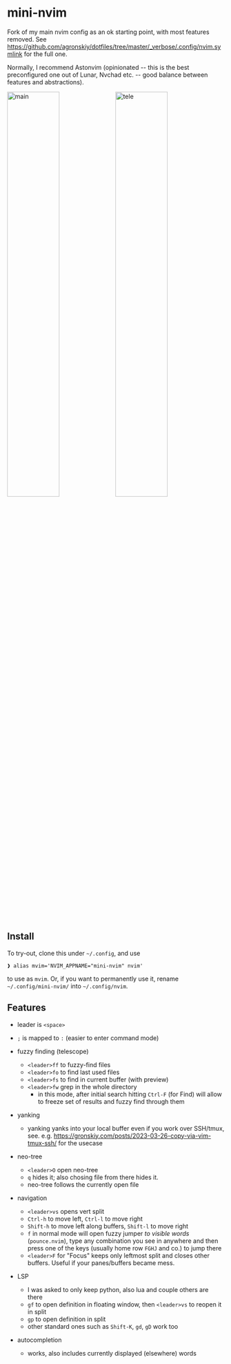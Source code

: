 # mini-nvim
Fork of my main nvim config as an ok starting point, with most features removed. See https://github.com/agronskiy/dotfiles/tree/master/_verbose/.config/nvim.symlink for the full one.

Normally, I recommend Astonvim (opinionated -- this is the best preconfigured one out of 
Lunar, Nvchad etc. -- good balance between features and abstractions).

<img width="49%" alt="main" src="https://github.com/agronskiy/mini-nvim/assets/9802715/c7526d73-c363-4cc2-bd5c-2acd1995a429">
<img width="49%" alt="tele" src="https://github.com/agronskiy/mini-nvim/assets/9802715/032e983e-6562-468d-b237-e7981f2170f6">

## Install

To try-out, clone this under `~/.config`, and use 
```
❱ alias mvim='NVIM_APPNAME="mini-nvim" nvim'
```
to use as `mvim`. Or, if you want to permanently use it, rename `~/.config/mini-nvim/` into `~/.config/nvim`. 

## Features

- leader is `<space>`
- `;` is mapped to `:` (easier to enter command mode)
- fuzzy finding (telescope)
    - `<leader>ff` to fuzzy-find files
    - `<leader>fo` to find last used files
    - `<leader>fs` to find in current buffer (with preview)
    - `<leader>fw` grep in the whole directory
        - in this mode, after initial search hitting `Ctrl-F` (for Find) will allow to 
            freeze set of results and fuzzy find through them

- yanking
    - yanking yanks into your local buffer even if you work over SSH/tmux, 
        see. e.g. https://gronskiy.com/posts/2023-03-26-copy-via-vim-tmux-ssh/ for the usecase

- neo-tree
    - `<leader>O` open neo-tree
    - `q` hides it; also chosing file from there hides it.
    - neo-tree follows the currently open file

- navigation
    - `<leader>vs` opens vert split
    - `Ctrl-h` to move left, `Ctrl-l` to move right
    - `Shift-h` to move left along buffers, `Shift-l` to move right
    - `f` in normal mode will open fuzzy jumper _to visible words_ (`pounce.nvim`), type any combination you see in anywhere
        and then press one of the keys (usually home row `FGHJ` and co.) to jump there
    - `<leader>F` for "Focus" keeps only leftmost split and closes other buffers. Useful if your panes/buffers became mess.

- LSP
    - I was asked to only keep python, also lua and couple others are there
    - `gf` to open definition in floating window, then `<leader>vs` to reopen it in split
    - `gp` to open definition in split
    - other standard ones such as `Shift-K`, `gd`, `gD` work too

- autocompletion
    - works, also includes currently displayed (elsewhere) words
